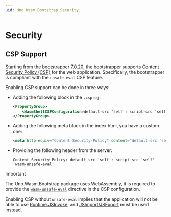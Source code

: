 ```yaml
---
uid: Uno.Wasm.Bootstrap.Security
---
```

# Security

## CSP Support

Starting from the bootstrapper 7.0.20, the bootstrapper supports [Content Security Policy (CSP)](https://developer.mozilla.org/en-US/docs/Web/HTTP/CSP) for the web application. Specifically, the bootstrapper is compliant with the `unsafe-eval` CSP feature.

Enabling CSP support can be done in three ways:
- Adding the following block in the `.csproj`:
	```xml
	<PropertyGroup>
		<WasmShellCSPConfiguration>default-src 'self'; script-src 'self' 'wasm-unsafe-eval'</WasmShellCSPConfiguration>
	</PropertyGroup>
	```
- Adding the following meta block in the index.html, you have a custom one:
	```html
	<meta http-equiv="Content-Security-Policy" content="default-src 'self'; script-src 'self' 'wasm-unsafe-eval'">
	```
- Providing the following header from the server:
	```
	Content-Security-Policy: default-src 'self'; script-src 'self' 'wasm-unsafe-eval'
	```

> [!IMPORTANT]
> The Uno.Wasm.Bootstrap package uses WebAssembly, it is required to provide the [`wasm-unsafe-eval`](https://developer.mozilla.org/en-US/docs/Web/HTTP/Headers/Content-Security-Policy/script-src#unsafe_webassembly_execution) directive in the CSP configuration.

Enabling CSP without `unsafe-eval` implies that the application will not be able to use [Runtime.JSInvoke](xref:Uno.Wasm.Bootstrap.JSInterop), and [JSImport/JSExport](xref:Uno.Wasm.Bootstrap.JSInterop) must be used instead.